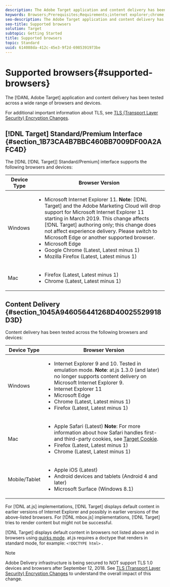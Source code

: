 ```yaml
---
description: The Adobe Target application and content delivery has been tested across a wide range of browsers and devices.
keywords: Browsers;Prerequisites;Requirements;internet explorer;chrome;firefox;safari;android;surface
seo-description: The Adobe Target application and content delivery has been tested across a wide range of browsers and devices.
seo-title: Supported browsers
solution: Target
subtopic: Getting Started
title: Supported browsers
topic: Standard
uuid: 614088da-412c-45e3-9f2d-6985391973be
---
```


# Supported browsers{#supported-browsers}

The [!DANL Adobe Target] application and content delivery has been tested across a wide range of browsers and devices.

For additional important information about TLS, see [TLS (Transport Layer Security) Encryption Changes](../../c-implementing-target/c-considerations-before-you-implement-target/tls-transport-layer-security-encryption.md#concept_CC1001E9D3AE4BABAF90B8311B0A6451).

## [!DNL Target] Standard/Premium Interface {#section_1B73CA4B7BBC460BB7009DF00A2AFC4D}

The [!DNL [!DNL Target]] Standard/Premium] interface supports the following browsers and devices:

| Device Type | Browser Version |
|--- |--- |
|Windows|<ul><li>Microsoft Internet Explorer 11. **Note**: [!DNL Target] and the Adobe Marketing Cloud will drop support for Microsoft Internet Explorer 11 starting in March 2019. This change affects [!DNL Target] authoring only; this change does not affect experience delivery. Please switch to Microsoft Edge or another supported browser.</li><li>Microsoft Edge</li><li>Google Chrome (Latest, Latest minus 1)</li><li>Mozilla Firefox (Latest, Latest minus 1)</li></ul>|
|Mac|<ul><li>Firefox (Latest, Latest minus 1)</li><li>Chrome (Latest, Latest minus 1)</li></ul>|

## Content Delivery {#section_1045A946056441268D40025529918D3D}

Content delivery has been tested across the following browsers and devices:

| Device Type | Browser Version |
|--- |--- |
|Windows|<ul><li>Internet Explorer 9 and 10. Tested in emulation mode. **Note**: at.js 1.3.0 (and later) no longer supports content delivery on Microsoft Internet Explorer 9.</li><li>Internet Explorer 11</li><li>Microsoft Edge</li><li>Chrome (Latest, Latest minus 1)</li><li>Firefox (Latest, Latest minus 1)</li></ul>|
|Mac|<ul><li>Apple Safari (Latest) **Note**: For more information about how Safari handles first- and third-party cookies, see [Target Cookie](/help/c-implementing-target/c-implementing-target-for-client-side-web/t-mbox-download/cookie-behavior.md).</li><li>Firefox (Latest, Latest minus 1)</li><li>Chrome (Latest, Latest minus 1)</li></ul>|
|Mobile/Tablet|<ul><li>Apple iOS (Latest)</li><li>Android devices and tablets (Android 4 and later)</li><li>Microsoft Surface (Windows 8.1)</li></ul>|

For [!DNL at.js] implementations, [!DNL Target] displays default content in earlier versions of Internet Explorer and possibly in earlier versions of the above-listed browsers. For [!DNL mbox.js] implementations, [!DNL Target] tries to render content but might not be successful.

[!DNL Target] displays default content in browsers not listed above and in browsers using [quirks mode](https://en.wikipedia.org/wiki/Quirks_mode). at.js requires a doctype that renders in standard mode, for example: `<!DOCTYPE html>` .

>[!NOTE]
>
>Adobe Delivery infrastructure is being secured to NOT support TLS 1.0 devices and browsers after September 12, 2018. See [TLS (Transport Layer Security) Encryption Changes](../../c-implementing-target/c-considerations-before-you-implement-target/tls-transport-layer-security-encryption.md#concept_CC1001E9D3AE4BABAF90B8311B0A6451) to understand the overall impact of this change.
